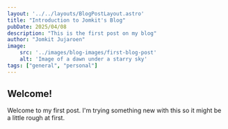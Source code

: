 ```yaml
---
layout: '../../layouts/BlogPostLayout.astro'
title: "Introduction to Jomkit's Blog"
pubDate: 2025/04/08
description: "This is the first post on my blog"
author: "Jomkit Jujaroen"
image: 
    src: '../images/blog-images/first-blog-post'
    alt: 'Image of a dawn under a starry sky'
tags: ["general", "personal"]
---
```

## Welcome!

Welcome to my first post. I'm trying something new with this so it might be a little rough at first.